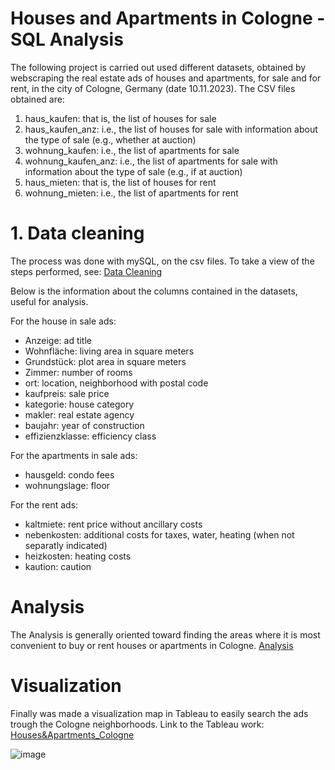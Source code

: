 # Houses and Apartments in Cologne - SQL Analysis

The following project is carried out used different datasets, obtained by webscraping the real estate ads of houses and apartments, for sale and for rent, in the city of Cologne, Germany (date 10.11.2023).
The CSV files obtained are:
1. haus_kaufen: that is, the list of houses for sale
2. haus_kaufen_anz: i.e., the list of houses for sale with information about the type of sale (e.g., whether at auction)
3. wohnung_kaufen: i.e., the list of apartments for sale
4. wohnung_kaufen_anz: i.e., the list of apartments for sale with information about the type of sale (e.g., if at auction)
5. haus_mieten: that is, the list of houses for rent
5. wohnung_mieten: i.e., the list of apartments for rent

# 1. Data cleaning

The process was done with mySQL, on the csv files.
To take a view of the steps performed, see:
[Data Cleaning](https://github.com/vitocaputo/Cologne_RealEstate_SQL-Analysis/tree/9196b898cee6da9db5d9f9169d0d70be56ea7a6e/Data%20Cleaning)

Below is the information about the columns contained in the datasets, useful for analysis.

For the house in sale ads:
- Anzeige: ad title
- Wohnfläche: living area in square meters
- Grundstück: plot area in square meters
- Zimmer: number of rooms
- ort: location, neighborhood with postal code
- kaufpreis: sale price
- kategorie: house category
- makler: real estate agency
- baujahr: year of construction
- effizienzklasse: efficiency class

For the apartments in sale ads:
- hausgeld: condo fees
- wohnungslage: floor

For the rent ads:
- kaltmiete: rent price without ancillary costs
- nebenkosten: additional costs for taxes, water, heating (when not separatly indicated)
- heizkosten: heating costs
- kaution: caution

# Analysis

The Analysis is generally oriented toward finding the areas where it is most convenient to buy or rent houses or apartments in Cologne. 
[Analysis](https://github.com/vitocaputo/Cologne_RealEstate_SQL-Analysis/blob/9196b898cee6da9db5d9f9169d0d70be56ea7a6e/Analysis.md)

# Visualization

Finally was made a visualization map in Tableau to easily search the ads trough the Cologne neighborhoods.
Link to the Tableau work: [Houses&Apartments_Cologne](https://public.tableau.com/app/profile/vito.caputo/viz/Housesandapartments_Cologne/Dashboard)

![image](https://github.com/vitocaputo/Cologne_RealEstate_SQL-Analysis/assets/149478650/86218af5-e05f-4efe-8289-55665d48aa4d)


  
